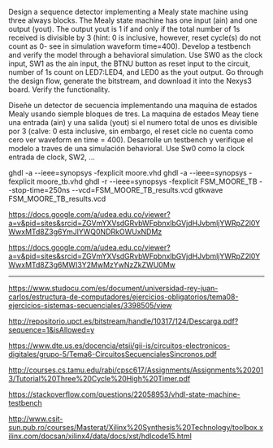 Design a sequence detector implementing a Mealy state machine using
three always blocks. The Mealy state machine has one input (ain) and one
output (yout). The output yout is 1 if and only if the total number of 1s
received is divisible by 3 (hint: 0 is inclusive, however, reset cycle(s) do not
count as 0- see in simulation waveform time=400). Develop a testbench and
verify the model through a behavioral simulation. Use SW0 as the clock
input, SW1 as the ain input, the BTNU button as reset input to the circuit,
number of 1s count on LED7:LED4, and LED0 as the yout output. Go
through the design flow, generate the bitstream, and download it into the
Nexys3 board. Verify the functionality. 

Diseñe un detector de secuencia implementando una maquina de estados Mealy usando siemple bloques de tres.
La maquina de estados Meay tiene una entrada (ain) y una salida (yout) si el numero total de unos es divisible por 3
(calve: 0 esta inclusive, sin embargo, el reset cicle no cuenta como cero ver waveform en time = 400). 
Desarrolle un testbench y verifique el modelo a traves de una simulación behavioral. Use Sw0 como la clock entrada de clock, SW2, ...

ghdl -a --ieee=synopsys -fexplicit moore.vhd 
ghdl -a --ieee=synopsys -fexplicit moore_tb.vhd
ghdl -r --ieee=synopsys -fexplicit  FSM_MOORE_TB --stop-time=250ns --vcd=FSM_MOORE_TB_results.vcd
gtkwave FSM_MOORE_TB_results.vcd


https://docs.google.com/a/udea.edu.co/viewer?a=v&pid=sites&srcid=ZGVmYXVsdGRvbWFpbnxlbGVjdHJvbmljYWRpZ2l0YWwxMTd8Z3g6YmJlYWQ0NDRkOWUxNDMz


https://docs.google.com/a/udea.edu.co/viewer?a=v&pid=sites&srcid=ZGVmYXVsdGRvbWFpbnxlbGVjdHJvbmljYWRpZ2l0YWwxMTd8Z3g6MWI3Y2MwMzYwNzZkZWU0Mw



----



https://www.studocu.com/es/document/universidad-rey-juan-carlos/estructura-de-computadores/ejercicios-obligatorios/tema08-ejercicios-sistemas-secuenciales/3398505/view

http://repositorio.upct.es/bitstream/handle/10317/124/Descarga.pdf?sequence=1&isAllowed=y

https://www.dte.us.es/docencia/etsii/gii-is/circuitos-electronicos-digitales/grupo-5/Tema6-CircuitosSecuencialesSincronos.pdf

http://courses.cs.tamu.edu/rabi/cpsc617/Assignments/Assignments%202013/Tutorial%20Three%20Cycle%20High%20Timer.pdf


https://stackoverflow.com/questions/22058953/vhdl-state-machine-testbench

http://www.csit-sun.pub.ro/courses/Masterat/Xilinx%20Synthesis%20Technology/toolbox.xilinx.com/docsan/xilinx4/data/docs/xst/hdlcode15.html